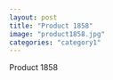 ```yaml
---
layout: post
title: "Product 1858"
image: "product1858.jpg"
categories: "category1"
---
```

Product 1858
